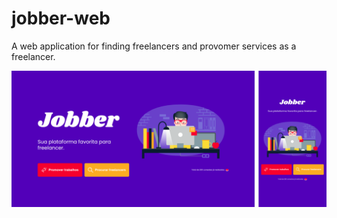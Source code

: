 # jobber-web
A web application for finding freelancers and provomer services as a freelancer.

<img src="https://github.com/jfilipe-dev/previews/blob/master/jobber-preview.png?raw=true">
